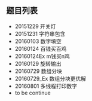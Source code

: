 ﻿## 题目列表

 * 20151229	开关灯
 * 20151231	字符串包含
 * 20160103	数字填空
 * 20160124	百钱买百鸡
 * 20160124Ex 	m钱买n鸡
 * 20160129	旋转输出
 * 20160729	数组分块
 * 20160729_Ex	数组分块更优解
 * 20160801	多线程打印数字
 * to be continue
